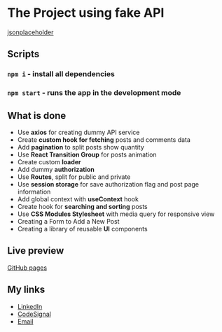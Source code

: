 # The Project using fake API
[jsonplaceholder](https://jsonplaceholder.typicode.com/)
## Scripts

### `npm i` - install all dependencies
### `npm start` - runs the app in the development mode

## What is done
- Use <strong>axios</strong> for creating dummy API service
- Create <strong>custom hook for fetching</strong> posts and comments data
- Add <strong>pagination</strong> to split posts show quantity
- Use <strong>React Transition Group</strong> for posts animation
- Create custom <strong>loader</strong>
- Add dummy <strong>authorization</strong>
- Use <strong>Routes</strong>, split for public and private
- Use <strong>session storage</strong> for save authorization flag and post page information
- Add global context with <strong>useContext</strong> hook
- Create hook for <strong>searching and sorting</strong> posts
- Use <strong>CSS Modules Stylesheet</strong> with media query for responsive view
- Creating a Form to Add a New Post
- Creating a library of reusable <strong>UI</strong> components

## Live preview

[GitHub pages](https://valerii-frontend.github.io/react-practice/)

## My links 

- [LinkedIn](https://www.linkedin.com/in/valerii-lozghachov)
- [CodeSignal](https://app.codesignal.com/profile/_valerii__)
- [Email](v.lozghachov@gmail.com)
